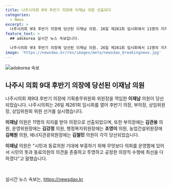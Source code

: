 ```yaml
---
title: 나주시의회 9대 후반기 의장에 이재남 의원 선출되다
categories:
  - News
excerpt: >
  나주시의회 9대 후반기 의장에 당선된 이재남 의원. 26일 제261회 임시회에서 11명의 지지를 받아 의장으로 선출됐다. 기획총무위원회 위원장을 역임한 이재남 의원은 시민과 동료 의원의 기대에 부응하며 투명하고 공정한 의장직 수행을 다짐했다. 클릭하고 싶은 요약문을 작성하는 것이 중요하다.
feature_text: >
  ## adskorea 실시간 뉴스 속보입니다.

  나주시의회 9대 후반기 의장에 당선된 이재남 의원. 26일 제261회 임시회에서 11명의 지지를 받아 의장으로 선출됐다. 기획총무위원회 위원장을 역임한 이재남 의원은 시민과 동료 의원의 기대에 부응하며 투명하고 공정한 의장직 수행을 다짐했다. 클릭하고 싶은 요약문을 작성하는 것이 중요하다.
image: 'https://newsdao.kr/res/images/meta/newsdao_breakingnews.jpg'
---
```


<p><img src="https://newsdao.kr/res/images/meta/newsdao_breakingnews.jpg" alt="adskorea 속보" /></p>

<h2 data-ke-size="size26">나주시 의회 9대 후반기 의장에 당선된 이재남 의원</h2>

<p>나주시의회 제9대 후반기 의장에 기획총무위원회 위원장을 역임한 <strong>이재남</strong> 의원이 당선되었습니다. 나주시의회는 26일 제261회 임시회를 열어 후반기 의장, 부의장, 상임위원장, 상임위원회 위원 선거를 실시했습니다. </p>

<p><strong>이재남</strong> 의원은 11명의 지지를 받아 의장으로 선출되었으며, 또한 부의장에는 <strong>김관용</strong> 의원, 운영위원장에는 <strong>김강정</strong> 의원, 행정복지위원장에는 <strong>조영미</strong> 의원, 농업건설위원장에 <strong>김해원</strong> 의원, 에너지관광위원장에는 <strong>김철민</strong> 의원이 각각 당선되었습니다. </p>

<p><strong>이재남</strong> 의원은 "시민과 동료의원 기대에 부흥하기 위해 무엇보다 의회를 운영함에 있어서 시민의 뜻과 동료의원의 의견을 존중하고 투명하고 공정한 의장직 수행에 최선을 다하겠다"고 말했습니다. </p>

<p data-ke-size="size16">&nbsp;</p>
실시간 뉴스 속보는, <a href="https://newsdao.kr" rel="dofollow">https://newsdao.kr</a>


